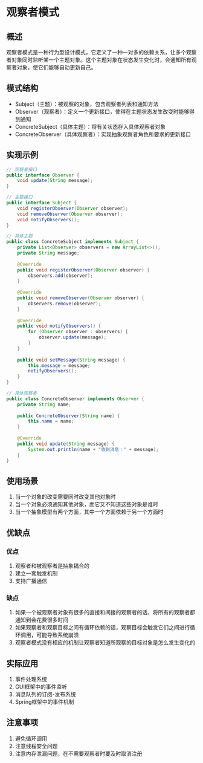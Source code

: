 # 观察者模式

## 概述

观察者模式是一种行为型设计模式，它定义了一种一对多的依赖关系，让多个观察者对象同时监听某一个主题对象。这个主题对象在状态发生变化时，会通知所有观察者对象，使它们能够自动更新自己。

## 模式结构

- Subject（主题）：被观察的对象，包含观察者列表和通知方法
- Observer（观察者）：定义一个更新接口，使得在主题状态发生改变时能够得到通知
- ConcreteSubject（具体主题）：将有关状态存入具体观察者对象
- ConcreteObserver（具体观察者）：实现抽象观察者角色所要求的更新接口

## 实现示例

```java
// 观察者接口
public interface Observer {
    void update(String message);
}

// 主题接口
public interface Subject {
    void registerObserver(Observer observer);
    void removeObserver(Observer observer);
    void notifyObservers();
}

// 具体主题
public class ConcreteSubject implements Subject {
    private List<Observer> observers = new ArrayList<>();
    private String message;
    
    @Override
    public void registerObserver(Observer observer) {
        observers.add(observer);
    }
    
    @Override
    public void removeObserver(Observer observer) {
        observers.remove(observer);
    }
    
    @Override
    public void notifyObservers() {
        for (Observer observer : observers) {
            observer.update(message);
        }
    }
    
    public void setMessage(String message) {
        this.message = message;
        notifyObservers();
    }
}

// 具体观察者
public class ConcreteObserver implements Observer {
    private String name;
    
    public ConcreteObserver(String name) {
        this.name = name;
    }
    
    @Override
    public void update(String message) {
        System.out.println(name + "收到消息：" + message);
    }
}
```

## 使用场景

1. 当一个对象的改变需要同时改变其他对象时
2. 当一个对象必须通知其他对象，而它又不知道这些对象是谁时
3. 当一个抽象模型有两个方面，其中一个方面依赖于另一个方面时

## 优缺点

### 优点

1. 观察者和被观察者是抽象耦合的
2. 建立一套触发机制
3. 支持广播通信

### 缺点

1. 如果一个被观察者对象有很多的直接和间接的观察者的话，将所有的观察者都通知到会花费很多时间
2. 如果观察者和观察目标之间有循环依赖的话，观察目标会触发它们之间进行循环调用，可能导致系统崩溃
3. 观察者模式没有相应的机制让观察者知道所观察的目标对象是怎么发生变化的

## 实际应用

1. 事件处理系统
2. GUI框架中的事件监听
3. 消息队列的订阅-发布系统
4. Spring框架中的事件机制

## 注意事项

1. 避免循环调用
2. 注意线程安全问题
3. 注意内存泄漏问题，在不需要观察者时要及时取消注册